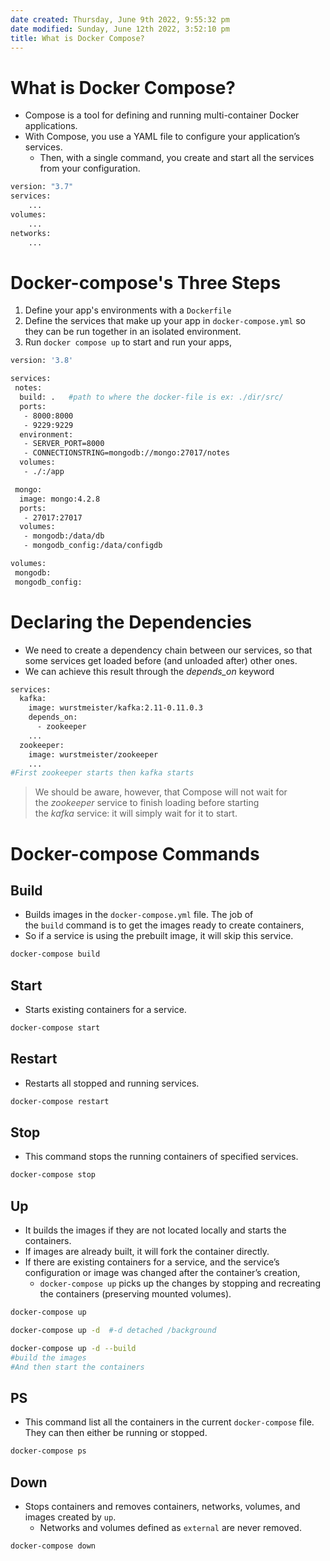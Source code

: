 ```yaml
---
date created: Thursday, June 9th 2022, 9:55:32 pm
date modified: Sunday, June 12th 2022, 3:52:10 pm
title: What is Docker Compose?
---
```


# What is Docker Compose?

- Compose is a tool for defining and running multi-container Docker applications.
- With Compose, you use a YAML file to configure your application’s services.
	- Then, with a single command, you create and start all the services from your configuration.

```bash
version: "3.7" 
services: 
	... 
volumes: 
	... 
networks: 
	...
```

# Docker-compose's Three Steps

1. Define your app's environments with a `Dockerfile`
2. Define the services that make up your app in `docker-compose.yml` so they can be run together in an isolated environment.
3. Run `docker compose up` to start and run your apps,

```bash
version: '3.8'

services:
 notes:
  build: .   #path to where the docker-file is ex: ./dir/src/
  ports:
   - 8000:8000
   - 9229:9229
  environment:
   - SERVER_PORT=8000
   - CONNECTIONSTRING=mongodb://mongo:27017/notes
  volumes:
   - ./:/app

 mongo:
  image: mongo:4.2.8
  ports:
   - 27017:27017
  volumes:
   - mongodb:/data/db
   - mongodb_config:/data/configdb

volumes:
 mongodb:
 mongodb_config:
```

# Declaring the Dependencies

- We need to create a dependency chain between our services, so that some services get loaded before (and unloaded after) other ones.
- We can achieve this result through the _depends_on_ keyword

```bash
services:
  kafka:
    image: wurstmeister/kafka:2.11-0.11.0.3
    depends_on:
      - zookeeper
    ...
  zookeeper:
    image: wurstmeister/zookeeper
    ...
#First zookeeper starts then kafka starts
```

> We should be aware, however, that Compose will not wait for the _zookeeper_ service to finish loading before starting the _kafka_ service: it will simply wait for it to start.

# Docker-compose Commands

## Build

- Builds images in the `docker-compose.yml` file. The job of the `build` command is to get the images ready to create containers,
- So if a service is using the prebuilt image, it will skip this service.

```bash
docker-compose build
```

## Start

- Starts existing containers for a service.

```bash
docker-compose start
```

## Restart

- Restarts all stopped and running services.

```bash
docker-compose restart
```

## Stop

- This command stops the running containers of specified services.

```bash
docker-compose stop
```

## Up

- It builds the images if they are not located locally and starts the containers.
- If images are already built, it will fork the container directly.
- If there are existing containers for a service, and the service’s configuration or image was changed after the container’s creation, 
	- `docker-compose up` picks up the changes by stopping and recreating the containers (preserving mounted volumes).

```bash
docker-compose up

docker-compose up -d  #-d detached /background

docker-compose up -d --build
#build the images
#And then start the containers
```

## PS

- This command list all the containers in the current `docker-compose` file. They can then either be running or stopped.

```bash
docker-compose ps
```

## Down

- Stops containers and removes containers, networks, volumes, and images created by `up`.
	- Networks and volumes defined as `external` are never removed.

```bash
docker-compose down
```
